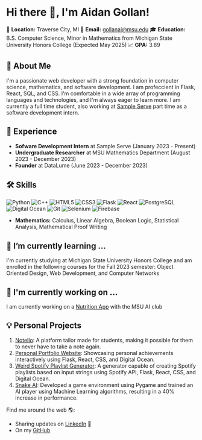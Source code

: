 # Hi there 👋, I'm Aidan Gollan!

📍 **Location:** Traverse City, MI
📧 **Email:** gollanai@msu.edu
🎓 **Education:** B.S. Computer Science, Minor in Mathematics from Michigan State University Honors College (Expected May 2025)
📈 **GPA:** 3.89

## 🚀 About Me
I'm a passionate web developer with a strong foundation in computer science, mathematics, and software development. I am profeccient in Flask, React, SQL, and CSS. I'm comfortable in a wide array of programming languages and technologies, and I'm always eager to learn more. I am currently a full time student, also working at [Sample Serve](https://www.sampleserve.com/) part time as a software development intern.

## 🎯 Experience
- **Sofware Development Intern** at Sample Serve (January 2023 - Present)
- **Undergraduate Researcher** at MSU Mathematics Department (August 2023 - December 2023)
- **Founder** at DataLume (June 2023 - December 2023)

## 🛠️ Skills
![Python](https://img.shields.io/badge/-Python-333333?style=flat&logo=python)
![C++](https://img.shields.io/badge/-C++-00599C?style=flat&logo=c)
![HTML5](https://img.shields.io/badge/-HTML5-E34F26?style=flat&logo=html5&logoColor=white)
![CSS3](https://img.shields.io/badge/-CSS3-1572B6?style=flat&logo=css3)
![Flask](https://img.shields.io/badge/-Flask-000000?style=flat&logo=flask)
![React](https://img.shields.io/badge/-React-61DAFB?style=flat&logo=react&logoColor=white)
![PostgreSQL](https://img.shields.io/badge/-PostgreSQL-336791?style=flat&logo=postgresql)
![Digital Ocean](https://img.shields.io/badge/-DigitalOcean-0080FF?style=flat&logo=digitalocean)
![Git](https://img.shields.io/badge/-Git-F05032?style=flat&logo=git&logoColor=white)
![Selenium](https://img.shields.io/badge/-Selenium-43B02A?style=flat&logo=selenium)
![Firebase](https://img.shields.io/badge/-Firebase-FFCA28?style=flat&logo=firebase&logoColor=white)
- **Mathematics:** Calculus, Linear Algebra, Boolean Logic, Statistical Analysis, Mathematical Proof Writing

## 🌱 I’m currently learning ...
I'm currently studying at Michigan State University Honors College and am enrolled in the following courses for the Fall 2023 semester: Object Oriented Design, Web Development, and Computer Networks

## 💼 I'm currently working on ...
I am currently working on a [Nutrition App](https://github.com/MSU-AI/nutrition-recommendation) with the MSU AI club

## 💡 Personal Projects
1. [Notello](https://github.com/Notello): A platform tailor made for students, making it possible for them to never have to take a note again.
2. [Personal Portfolio Website](https://aidangollan.com): Showcasing personal achievements interactively using Flask, React, CSS, and Digital Ocean.
3. [Weird Spotify Playlist Generator](https://weirdspotify.com): A generator capable of creating Spotify playlists based on input strings using Spotify API, Flask, React, CSS, and Digital Ocean.
4. [Snake AI](https://github.com/aidangollan/SnakeAI): Developed a game environment using Pygame and trained an AI player using Machine Learning algorithms, resulting in a 40% increase in performance.

Find me around the web 🌎:
- Sharing updates on [LinkedIn](https://www.linkedin.com/in/aidangollan/) 💼
- On my [GitHub](https://github.com/aidangollan)
